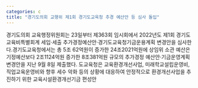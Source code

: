 ```yaml
---
categories: c
title: "경기도의회 교행위 제1회 경기도교육청 추경 예산안 등 심사 돌입"
---
```

경기도의회 교육행정위원회는 23일부터 제363회 임시회에서 2022년도 제1회 경기도교육비특별회계 세입·세출 추가경정예산안·경기도교육청기금운용계획 변경안을 심사한다.경기도교육청에서는 총 5조 62억원이 증가한 24조2021억원에 상임위 소관 예산은 기정예산보다 2조1124억원 증가한 8조381억원 규모의 추가경정 예산안·기금운영계획 변경안을 지난 9월 8일 제출했다. 도교육청은 교육환경개선사업, 미래학교설립운영비, 직업교육운영비와 향후 세수 악화 등의 상황에 대응하여 안정적으로 환경개선사업을 추진하기 위한 교육시설환경개선기금 편성안
